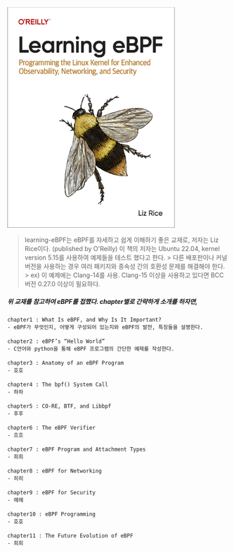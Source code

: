 <img src="../.picture/learning-ebpf-cover.png" height=500 />

> learning-eBPF는 eBPF를 자세하고 쉽게 이해하기 좋은 교재로, 저자는 Liz Rice이다. (published by O'Reilly)
> 이 책의 저자는 Ubuntu 22.04, kernel version 5.15를 사용하여 예제들을 테스트 했다고 한다.
    > 다른 배포판이나 커널 버전을 사용하는 경우 여러 패키지와 종속성 간의 호환성 문제를 해결해야 한다.
     > ex) 이 예제에는 Clang-14를 사용. Clang-15 이상을 사용하고 있다면 BCC 버전 0.27.0 이상이 필요하다.



##### 위 교재를 참고하여 eBPF를 접했다. chapter별로 간략하게 소개를 하자면,

    chapter1 : What Is eBPF, and Why Is It Important?
    - eBPF가 무엇인지, 어떻게 구성되어 있는지와 eBPF의 발전, 특징들을 설명한다.

    chapter2 : eBPF’s “Hello World”
    - C언어와 python을 통해 eBPF 프로그램의 간단한 예제를 작성한다.

    chapter3 : Anatomy of an eBPF Program
    - 호호

    chapter4 : The bpf() System Call
    - 하하

    chapter5 : CO-RE, BTF, and Libbpf
    - 후후

    chapter6 : The eBPF Verifier
    - 흐흐

    chapter7 : eBPF Program and Attachment Types
    - 희희

    chapter8 : eBPF for Networking
    - 히히

    chapter9 : eBPF for Security
    - 헤헤

    chapter10 : eBPF Programming
    - 호호

    chapter11 : The Future Evolution of eBPF
    - 희희

